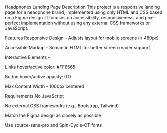 Headphones Landing Page
Description
This project is a responsive landing page for a headphone brand, implemented using only HTML and CSS based on a Figma design.
It focuses on accessibility, responsiveness, and pixel-perfect implementation without using any external CSS frameworks or JavaScript.

Features
Responsive Design – Adjusts layout for mobile screens (≤ 480px)

Accessible Markup – Semantic HTML for better screen reader support

Interactive Elements –

Links hover/active color: #FF6565

Button hover/active opacity: 0.9

Max Content Width – 1000px centered

Requirements
No JavaScript

No external CSS frameworks (e.g., Bootstrap, Tailwind)

Match the Figma design as closely as possible

Use source-sans-pro and Spin-Cycle-OT fonts